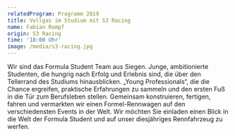 ```yaml
---
relatedProgram: Programm 2019
title: Vollgas im Studium mit S3 Racing
name: Fabian Rompf
origin: S3 Racing
time: '18:00 Uhr'
image: /media/s3-racing.jpg
---
```

Wir sind das Formula Student Team aus Siegen. Junge, ambitionierte Studenten, die hungrig nach Erfolg und Erlebnis sind, die über den Tellerrand des Studiums hinausblicken. „Young Professionals“, die die Chance ergreifen, praktische Erfahrungen zu sammeln und den ersten Fuß in die Tür zum Berufsleben stellen. Gemeinsam konstruieren, fertigen, fahren und vermarkten wir einen Formel-Rennwagen auf den verschiedensten Events in der Welt. Wir möchten Sie einladen einen Blick in die Welt der Formula Student und auf unser diesjähriges Rennfahrzeug zu werfen.
